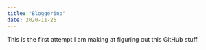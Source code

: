 ```yaml
---
title: "Bloggerino"
date: 2020-11-25
---
```


This is the first attempt I am making at figuring out this GitHub stuff.
